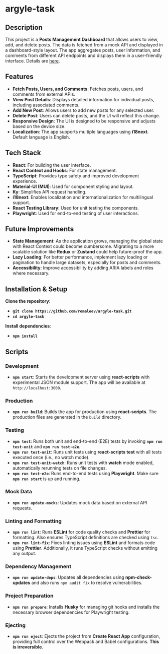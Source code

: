 # argyle-task

## Description

This project is a **Posts Management Dashboard** that allows users to view, add, and delete posts. The data is fetched from a mock API and displayed in a dashboard-style layout. The app aggregates posts, user information, and comments from different API endpoints and displays them in a user-friendly interface.
Details are [here](FE%20Task.pdf).

## Features

- **Fetch Posts, Users, and Comments**: Fetches posts, users, and comments from external APIs.
- **View Post Details**: Displays detailed information for individual posts, including associated comments.
- **Add New Post**: Allows users to add new posts for any selected user.
- **Delete Post**: Users can delete posts, and the UI will reflect this change.
- **Responsive Design**: The UI is designed to be responsive and adjusts based on the device size.
- **Localization**: The app supports multiple languages using **i18next**. Default language is English.

## Tech Stack

- **React**: For building the user interface.
- **React Context and Hooks**: For state management.
- **TypeScript**: Provides type safety and improved development experience.
- **Material-UI (MUI)**: Used for component styling and layout.
- **Ky**: Simplifies API request handling.
- **i18next**: Enables localization and internationalization for multilingual support.
- **React Testing Library**: Used for unit testing the components.
- **Playwright**: Used for end-to-end testing of user interactions.

## Future Improvements

- **State Management**: As the application grows, managing the global state with React Context could become cumbersome. Migrating to a more scalable solution like **Redux** or **Zustand** could help future-proof the app.
- **Lazy Loading**: For better performance, implement lazy loading or pagination to handle large datasets, especially for posts and comments.
- **Accessibility**: Improve accessibility by adding ARIA labels and roles where necessary.

## Installation & Setup

**Clone the repository**:

- **`git clone https://github.com/romaleev/argyle-task.git`**
- **`cd argyle-task`**

**Install dependencies**:

- **`npm install`**

## Scripts

### Development

- **`npm start`**: Starts the development server using **react-scripts** with experimental JSON module support. The app will be available at `http://localhost:3000`.

### Production

- **`npm run build`**: Builds the app for production using **react-scripts**. The production files are generated in the `build` directory.

### Testing

- **`npm test`**: Runs both unit and end-to-end (E2E) tests by invoking **`npm run test-unit`** and **`npm run test-e2e`**.
- **`npm run test-unit`**: Runs unit tests using **react-scripts test** with all tests executed once (i.e., no watch mode).
- **`npm run test-unit-watch`**: Runs unit tests with **watch** mode enabled, automatically rerunning tests on file changes.
- **`npm run test-e2e`**: Runs end-to-end tests using **Playwright**. Make sure **`npm run start`** is up and running.

### Mock Data

- **`npm run update-mocks`**: Updates mock data based on external API requests.

### Linting and Formatting

- **`npm run lint`**: Runs **ESLint** for code quality checks and **Prettier** for formatting. Also ensures TypeScript definitions are checked using `tsc`.
- **`npm run lint-fix`**: Fixes linting issues using **ESLint** and formats code using **Prettier**. Additionally, it runs TypeScript checks without emitting any output.

### Dependency Management

- **`npm run update-deps`**: Updates all dependencies using **npm-check-updates** and also runs `npm audit fix` to resolve vulnerabilities.

### Project Preparation

- **`npm run prepare`**: Installs **Husky** for managing git hooks and installs the necessary browser dependencies for Playwright testing.

### Ejecting

- **`npm run eject`**: Ejects the project from **Create React App** configuration, providing full control over the Webpack and Babel configurations. **This is irreversible**.
